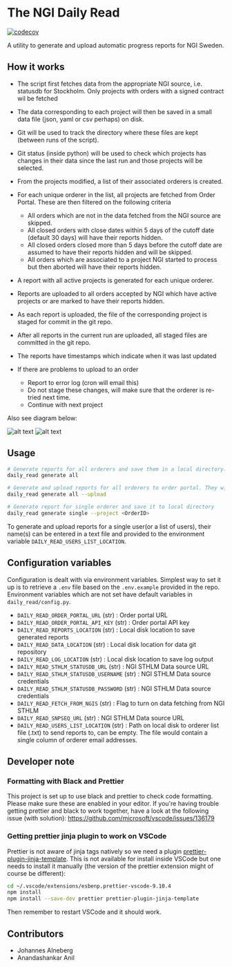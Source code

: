 # The NGI Daily Read

[![codecov](https://codecov.io/gh/NationalGenomicsInfrastructure/DailyRead/graph/badge.svg?token=P3M4Y1N4SU)](https://codecov.io/gh/NationalGenomicsInfrastructure/DailyRead)

A utility to generate and upload automatic progress reports for NGI Sweden.

## How it works

- The script first fetches data from the appropriate NGI source, i.e. statusdb for Stockholm. Only projects with orders with a signed contract wil be fetched
- The data corresponding to each project will then be saved in a small data file (json, yaml or csv perhaps) on disk.
- Git will be used to track the directory where these files are kept (between runs of the script).
- Git status (inside python) will be used to check which projects has changes in their data since the last run and those projects will be selected.
- From the projects modified, a list of their associated orderers is created.
- For each unique orderer in the list, all projects are fetched from Order Portal. These are then filtered on the following criteria

  - All orders which are not in the data fetched from the NGI source are skipped.
  - All closed orders with close dates within 5 days of the cutoff date (default 30 days) will have their reports hidden.
  - All closed orders closed more than 5 days before the cutoff date are assumed to have their reports hidden and will be skipped.
  - All orders which are associated to a project NGI started to process but then aborted will have their reports hidden.

- A report with all active projects is generated for each unique orderer.
- Reports are uploaded to all orders accepted by NGI which have active projects or are marked to have their reports hidden.
- As each report is uploaded, the file of the corresponding project is staged for commit in the git repo.
- After all reports in the current run are uploaded, all staged files are committed in the git repo.
- The reports have timestamps which indicate when it was last updated
- If there are problems to upload to an order
  - Report to error log (cron will email this)
  - Do not stage these changes, will make sure that the orderer is re-tried next time.
  - Continue with next project

Also see diagram below:

![alt text](doc/figures/overview_dark.png#gh-dark-mode-only)
![alt text](doc/figures/overview_light.png#gh-light-mode-only)

## Usage

```bash
# Generate reports for all orderers and save them in a local directory. Project changes are saved in a local git repository (location is given by configuration variable) and committed with a timestamp message
daily_read generate all

# Generate and upload reports for all orderers to order portal. They will not be saved locally
daily_read generate all --upload

# Generate report for single orderer and save it to local directory
daily_read generate single --project <OrderID>

```

To generate and upload reports for a single user(or a list of users), their name(s) can be entered in a text file and provided to the environment variable `DAILY_READ_USERS_LIST_LOCATION`.

## Configuration variables

Configuration is dealt with via environment variables. Simplest way to set it up is to retrieve a `.env` file based on the `.env.example` provided in the repo. Environment variables which are not set have default variables in `daily_read/config.py`.

- `DAILY_READ_ORDER_PORTAL_URL` (str) : Order portal URL
- `DAILY_READ_ORDER_PORTAL_API_KEY` (str) : Order portal API key
- `DAILY_READ_REPORTS_LOCATION` (str) : Local disk location to save generated reports
- `DAILY_READ_DATA_LOCATION` (str) : Local disk location for data git repository
- `DAILY_READ_LOG_LOCATION` (str) : Local disk location to save log output
- `DAILY_READ_STHLM_STATUSDB_URL` (str) : NGI STHLM Data source URL
- `DAILY_READ_STHLM_STATUSDB_USERNAME` (str) : NGI STHLM Data source credentials
- `DAILY_READ_STHLM_STATUSDB_PASSWORD` (str) : NGI STHLM Data source credentials
- `DAILY_READ_FETCH_FROM_NGIS` (str) : Flag to turn on data fetching from NGI STHLM
- `DAILY_READ_SNPSEQ_URL` (str) : NGI STHLM Data source URL
- `DAILY_READ_USERS_LIST_LOCATION` (str) : Path on local disk to orderer list file (.txt) to send reports to, can be empty. The file would contain a single column of orderer email addresses.

## Developer note

### Formatting with Black and Prettier

This project is set up to use black and prettier to check code formatting. Please make sure these are enabled in your editor.
If you're having trouble getting prettier and black to work together, have a look at the following issue (with solution):
https://github.com/microsoft/vscode/issues/136179

### Getting prettier jinja plugin to work on VSCode

Prettier is not aware of jinja tags natively so we need a plugin [prettier-plugin-jinja-template](https://github.com/davidodenwald/prettier-plugin-jinja-template).
This is not available for install inside VSCode but one needs to install it manually (the version of the prettier extension might of course be different):

```zsh
cd ~/.vscode/extensions/esbenp.prettier-vscode-9.10.4
npm install
npm install --save-dev prettier prettier-plugin-jinja-template
```

Then remember to restart VSCode and it should work.

## Contributors

- Johannes Alneberg
- Anandashankar Anil
